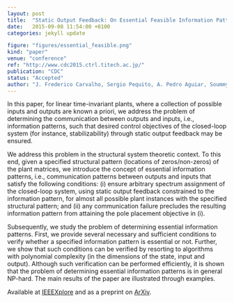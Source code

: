 ```yaml
---
layout: post
title:  "Static Output Feedback: On Essential Feasible Information Patterns"
date:   2015-09-08 11:54:00 +0100
categories: jekyll update

figure: "figures/essential_feasible.png"
kind: "paper"
venue: "conference"
ref: "http://www.cdc2015.ctrl.titech.ac.jp/"
publication: "CDC"
status: "Accepted"
author: "J. Frederico Carvalho, Sergio Pequito, A. Pedro Aguiar, Soummya Kar, George J. Pappas"
---
```


In this paper, for linear time-invariant plants, where a collection of possible inputs and outputs are known a priori, we address the problem of determining the communication between outputs and inputs, i.e., information patterns, such that desired control objectives of the closed-loop system (for instance, stabilizability) through static output feedback may be ensured.

We address this problem in the structural system theoretic context. To this end, given a specified structural pattern (locations of zeros/non-zeros) of the plant matrices, we introduce the concept of essential information patterns, i.e., communication patterns between outputs and inputs that satisfy the following conditions: (i) ensure arbitrary spectrum assignment of the closed-loop system, using static output feedback constrained to the information pattern, for almost all possible plant instances with the specified structural pattern; and (ii) any communication failure precludes the resulting information pattern from attaining the pole placement objective in (i).

Subsequently, we study the problem of determining essential information patterns. First, we provide several necessary and sufficient conditions to verify whether a specified information pattern is essential or not. Further, we show that such conditions can be verified by resorting to algorithms with polynomial complexity (in the dimensions of the state, input and output). Although such verification can be performed efficiently, it is shown that the problem of determining essential information patterns is in general NP-hard. The main results of the paper are illustrated through examples. 

Available at [IEEEXplore] and as a preprint on [ArXiv].

[IEEEXplore]:https://ieeexplore.ieee.org/document/7402839/
[ArXiV]:http://arxiv.org/abs/1509.02383
